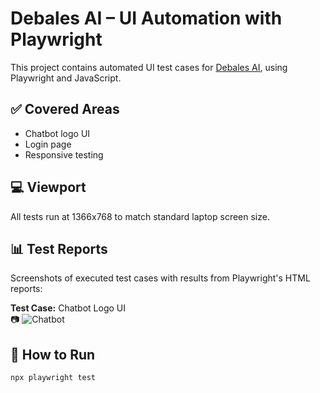 # Debales AI – UI Automation with Playwright

This project contains automated UI test cases for [Debales AI](https://debales.ai), using Playwright and JavaScript.

## ✅ Covered Areas

- Chatbot logo UI
- Login page
- Responsive testing

## 💻 Viewport
All tests run at 1366x768 to match standard laptop screen size.

## 📊 Test Reports

Screenshots of executed test cases with results from Playwright's HTML reports:

**Test Case:** Chatbot Logo UI  
📷 ![Chatbot](./assets/chatbot-logo-report.JPG)

## 🚀 How to Run

```bash
npx playwright test
